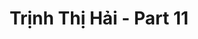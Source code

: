 ---
layout: album
resource: instagram
title: "Trịnh Thị Hải - Part 11"
description: "Instagram album of Trịnh Thị Hải, part 11.</br> Username: iamhaiiii"
active: gallery
album-title: "Trịnh Thị Hải"
images:
  - image_path: iamhaiiii/11/20230322_190744_336965898_6218112351542994_5019817895743794349_n.jpg
  - image_path: iamhaiiii/11/20230322_190744_337568453_231226002761289_2308971546902846901_n.jpg
  - image_path: iamhaiiii/11/20230416_220947_328588818_1589037898252100_4546913653871598350_n.jpg
  - image_path: iamhaiiii/11/20230416_220947_328856108_946927906461019_1778703792986536190_n.jpg
  - image_path: iamhaiiii/11/20230416_220947_341298537_6057471650988809_86192528748081867_n.jpg
  - image_path: iamhaiiii/11/20230417_160008_328711589_969506647427485_8713315709457169436_n.jpg
  - image_path: iamhaiiii/11/20230417_160008_341169940_140735512135760_4305918196548201048_n.jpg
  - image_path: iamhaiiii/11/20230417_160008_341343166_618060983678145_3593737759425220917_n.jpg
  - image_path: iamhaiiii/11/20230417_160008_341350526_3516974535240269_4664878010136771857_n.jpg
  - image_path: iamhaiiii/11/20230417_160008_341762769_590573266149346_4392070757263914250_n.jpg
  - image_path: iamhaiiii/11/20230506_082933_344797922_1420514245385386_6278736230315279303_n.jpg
  - image_path: iamhaiiii/11/20230506_082933_345057285_603940968435709_2571243079584087074_n.jpg
  - image_path: iamhaiiii/11/20230528_225949_349510174_1251879185459236_3878395104706373203_n.jpg
  - image_path: iamhaiiii/11/20230530_115829_350242012_1199631277364187_5038385751003839196_n.jpg
  - image_path: iamhaiiii/11/20230530_115829_350453050_815266896252233_2058732923754430883_n.jpg
  - image_path: iamhaiiii/11/20230723_144038_362322228_824578619067516_2081444347148142735_n.jpg
  - image_path: iamhaiiii/11/20230723_144038_362325381_820106509740491_1976959587527360423_n.jpg
  - image_path: iamhaiiii/11/20230723_144038_362332121_183994771171452_2886357136500502832_n.jpg
  - image_path: iamhaiiii/11/20230723_144038_362414216_680326054122316_5316048597811898963_n.jpg
  - image_path: iamhaiiii/11/20230726_200904_362806768_1030852894584920_4038079145877343355_n.jpg
  - image_path: iamhaiiii/11/20230726_200904_363287373_6422312451216024_3261863463261265316_n.jpg
  - image_path: iamhaiiii/11/20230803_192546_364277874_217086984660423_4107177245560823645_n.jpg
  - image_path: iamhaiiii/11/20230803_192546_364288411_1604915336698571_3855758266792359671_n.jpg
  - image_path: iamhaiiii/11/20230920_230118_379721100_1448451832395631_8591485866814514485_n.jpg
  - image_path: iamhaiiii/11/20230920_230118_380925807_858270849038898_6504598205347421233_n.jpg
  - image_path: iamhaiiii/11/20230920_230118_380972820_320084457357182_7789353603327207964_n.jpg
  - image_path: iamhaiiii/11/20231004_103509_385573890_1045371053137929_2756403011721520253_n.jpg
  - image_path: iamhaiiii/11/20231004_103509_385751371_1361971114438815_6515595856700227402_n.jpg
  - image_path: iamhaiiii/11/20231004_103509_385813374_860313192377007_8070543457705089470_n.jpg
  - image_path: iamhaiiii/11/20231230_170551_413446725_740145310944838_3052104073967461093_n.jpg
  - image_path: iamhaiiii/11/20231230_170551_414687532_341849045277396_1063274234322961496_n.jpg
  - image_path: iamhaiiii/11/20240102_162329_415976224_1276678396359732_1293893893800483980_n.jpg
  - image_path: iamhaiiii/11/20240102_162329_416502460_178563578653549_5802127432611672634_n.jpg
  - image_path: iamhaiiii/11/20240102_162329_416510042_1076553513351793_5981005842602303258_n.jpg
  - image_path: iamhaiiii/11/20240102_162329_416636595_282325758170759_3086679135970764635_n.jpg
  - image_path: iamhaiiii/11/20240105_013906_416527249_215558001608513_5648599172507297490_n.jpg
  - image_path: iamhaiiii/11/20240105_013906_416633945_340689488753998_7587787681897640248_n.jpg
  - image_path: iamhaiiii/11/20240105_094400_416293403_210337122149757_8532945765010689288_n.jpg
  - image_path: iamhaiiii/11/20240105_094400_416373068_328213330180190_839541381723873898_n.jpg
  - image_path: iamhaiiii/11/20240111_023346_418024718_223477134146009_7760070759982118670_n.jpg
  - image_path: iamhaiiii/11/20240111_023346_418607555_755780239216118_7248121573273288089_n.jpg
  - image_path: iamhaiiii/11/20240218_225118_428581545_3675098189414377_616137296944064790_n.jpg
  - image_path: iamhaiiii/11/20240219_142752_428159136_408811785384207_4155227086134691489_n.jpg
  - image_path: iamhaiiii/11/20240219_142752_428296835_1503121570418748_2393090611292373957_n.jpg
  - image_path: iamhaiiii/11/20240219_142752_429329619_907577710828015_2237603323859899488_n.jpg
  - image_path: iamhaiiii/11/20240301_011705_430624523_340105438996012_3421187684388433651_n.jpg
  - image_path: iamhaiiii/11/20240301_011705_430684622_3622863621376338_8992998752972107808_n.jpg
  - image_path: iamhaiiii/11/20240305_091710_431492570_706037915066817_1413094716966108435_n.jpg
  - image_path: iamhaiiii/11/20240305_091710_431495640_1453139152284895_709430484608115259_n.jpg
  - image_path: iamhaiiii/11/20240305_091710_431496849_369451512573721_1092782961482697272_n.jpg
  - image_path: iamhaiiii/11/20240305_091710_431506117_897738328656389_1202423864967576385_n.jpg
  - image_path: iamhaiiii/11/20240305_091710_431599612_3262295130731708_3606913084488533703_n.jpg
  - image_path: iamhaiiii/11/20240307_002509_431799349_7953198831376184_6225289997532344029_n.jpg
  - image_path: iamhaiiii/11/20240307_133103_431841114_469226812196891_5881412221374043381_n.jpg
  - image_path: iamhaiiii/11/20240307_182317_431912445_1119080715797187_609130279279691553_n.jpg
  - image_path: iamhaiiii/11/20240307_182317_431923943_298786069621079_4982717524209621177_n.jpg
  - image_path: iamhaiiii/11/20240307_182317_431929803_1114697439565278_4937813416403708879_n.jpg
  - image_path: iamhaiiii/11/20240307_182317_431988919_287238597734249_8216998756400715507_n.jpg
  - image_path: iamhaiiii/11/20240308_233056_432325036_825765462692789_5892079421714597609_n.jpg
  - image_path: iamhaiiii/11/20240314_231612_433076710_1642386926569155_3166743832595480277_n.jpg
  - image_path: iamhaiiii/11/20240314_231612_433079565_969371931423834_4480517601083930938_n.jpg
  - image_path: iamhaiiii/11/20240314_231612_433094159_427500359843347_2850390752827498420_n.jpg
  - image_path: iamhaiiii/11/20240314_231612_433096106_1059232345688997_1841553930591062472_n.jpg
  - image_path: iamhaiiii/11/20240506_004846_441164928_453243310517826_630845864490253545_n.jpg
  - image_path: iamhaiiii/11/20240506_004846_441501343_2974220416050685_1226210776181526470_n.jpg
  - image_path: iamhaiiii/11/20240528_115116_446335608_768247828710695_2446306253599250477_n.jpg
  - image_path: iamhaiiii/11/20240528_115116_446343591_1024805299001645_8267166241597387712_n.jpg
  - image_path: iamhaiiii/11/20240629_083424_449353285_436522342687201_3481247378659783215_n.jpg
  - image_path: iamhaiiii/11/20240629_083424_449360943_2447177492157808_8105153006016781737_n.jpg
  - image_path: iamhaiiii/11/20240629_083424_449374848_1653969972048030_9135472209690466729_n.jpg
  - image_path: iamhaiiii/11/20240629_083424_449459362_8026855870686814_5450215797085488273_n.jpg
  - image_path: iamhaiiii/11/20240629_083424_449459562_1173886940595680_2420714461676933859_n.jpg
  - image_path: iamhaiiii/11/20240629_083424_449466669_1195372775242982_7769686359611254257_n.jpg
  - image_path: iamhaiiii/11/20240629_083612_449290050_454274274132898_967769925078054034_n.jpg
  - image_path: iamhaiiii/11/20240629_083612_449348572_3242205459247593_1310874840046686059_n.jpg
  - image_path: iamhaiiii/11/20240629_083612_449466074_457618240234405_1368880196983445269_n.jpg
  - image_path: iamhaiiii/11/20240629_083612_449483320_939385517875591_7969940819012761960_n.jpg
  - image_path: iamhaiiii/11/20240723_183832_452553523_1021608312639192_5842241351729991530_n.jpg
  - image_path: iamhaiiii/11/20240723_183832_452632948_1140537473670919_1510602755438891912_n.jpg
  - image_path: iamhaiiii/11/20240724_214924_452566337_1229660088385077_1774477798449751735_n.jpg
  - image_path: iamhaiiii/11/20240724_214924_452567882_858173396169235_4241418444221040199_n.jpg
  - image_path: iamhaiiii/11/20240724_214924_452717069_356093670713607_4658897486222577815_n.jpg
  - image_path: iamhaiiii/11/20240811_071442_454126362_3674944559483028_2548620094993089063_n.jpg
  - image_path: iamhaiiii/11/20240811_071442_454860384_1024766165778647_8548697832651821057_n.jpg
  - image_path: iamhaiiii/11/20241005_182256_461958263_838908771779583_6752573832972895739_n.jpg
  - image_path: iamhaiiii/11/20241005_182256_461975198_890250946377348_2029055012860152085_n.jpg
  - image_path: iamhaiiii/11/20241005_182256_462109959_1605300083385647_5544871886649588443_n.jpg
  - image_path: iamhaiiii/11/20241005_182256_462206408_1043407330439663_7895757075077766964_n.jpg
---